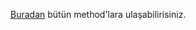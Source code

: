    <a href="https://developer.mozilla.org/en-US/docs/Web/JavaScript/Reference/Global_Objects/Array?retiredLocale=en">Buradan</a> bütün method'lara ulaşabilirisiniz.